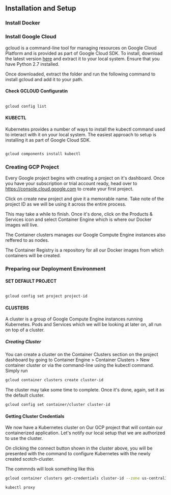 ## Installation and Setup

### Install Docker

### Install Google Cloud 

gcloud is a command-line tool for managing resources on Google Cloud Platform and is provided as part of Google Cloud SDK. To install, download the latest version [here](https://cloud.google.com/sdk/docs/#windows) and extract it to your local system. Ensure that you have Python 2.7 installed.

Once downloaded, extract the folder and run the following command to install gcloud and add it to your path.

#### Check GCLOUD Configuratin

```sh

gcloud config list

```

#### KUBECTL

Kubernetes provides a number of ways to install the kubectl command used to interact with it on your local system. The easiest approach to setup is installing it as part of Google Cloud SDK.

```sh

gcloud components install kubectl

```

### Creating GCP Project

Every Google project begins with creating a project on it's dashboard. Once you have your subscription or trial account ready, head over to https://console.cloud.google.com to create your first project.

Click on create new project and give it a memorable name. Take note of the project ID as we will be using it across the entire process.

This may take a while to finish. Once it's done, click on the Products & Services icon and select Container Engine which is where our Docker images will live.

The Container clusters manages our Google Compute Engine instances also reffered to as nodes.

The Container Registry is a repository for all our Docker images from which containers will be created.

### Preparing our Deployment Environment

#### SET DEFAULT PROJECT

```sh

gcloud config set project project-id

```

#### CLUSTERS

A cluster is a group of Google Compute Engine instances running Kubernetes. Pods and Services which we will be looking at later on, all run on top of a cluster.

##### Creating Cluster

You can create a cluster on the Container Clusters section on the project dashboard by going to Container Engine > Container Clusters > New container cluster or via the command-line using the kubectl command. Simply run

```sh
gcloud container clusters create cluster-id
```

The cluster may take some time to complete. Once it's done, again, set it as the default cluster.

```sh
gcloud config set container/cluster cluster-id
```

#### Getting Cluster Credentials

We now have a Kubernetes cluster on Our GCP project that will contain our containerized application. Let's notify our local setup that we are authorized to use the cluster.

On clicking the connect button shown in the cluster above, you will be presented with the command to configure Kubernetes with the newly created scotch-cluster.

The commnds will look something like this

```sh
gcloud container clusters get-credentials cluster-id --zone us-central1-a --project project-id

kubectl proxy

```

